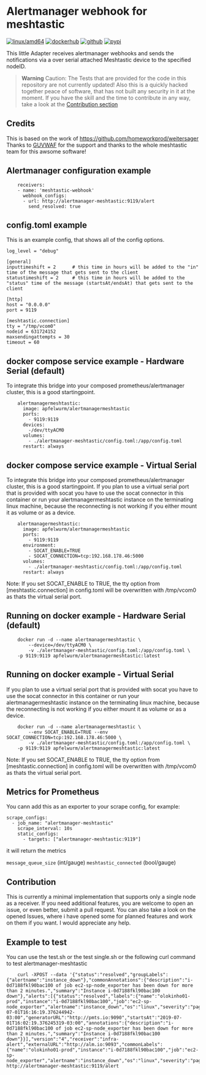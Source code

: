 # Alertmanager webhook for meshtastic

[![linux/amd64](https://github.com/Apfelwurm/alertmanagermeshtastic/actions/workflows/build-linux-image.yml/badge.svg)](https://github.com/Apfelwurm/alertmanagermeshtastic/actions/workflows/build-linux-image.yml)
[![dockerhub](https://img.shields.io/badge/dockerhub-images-important.svg?logo=Docker)](https://hub.docker.com/r/apfelwurm/alertmanagermeshtastic)
[![github](https://img.shields.io/badge/github-repository-important.svg?logo=Github)](https://github.com/Apfelwurm/alertmanagermeshtastic)
[![pypi](https://img.shields.io/badge/pypi-package-important.svg?logo=Pypi)](https://pypi.org/project/alertmanagermeshtastic)


This little Adapter receives alertmanager webhooks and sends the notifications via a over serial attached Meshtastic device to the specified nodeID.

> **Warning**
> Caution: The Tests that are provided for the code in this repository are not currently updated! Also this is a quickly hacked together peace of software, that has not built any security in it at the moment. If you have the skill and the time to contribute in any way, take a look at the [Contribution section](#contribution)

## Credits
This is based on the work of https://github.com/homeworkprod/weitersager
Thanks to [GUVWAF](https://github.com/GUVWAF) for the support and thanks to the whole meshtastic team for this awsome software!

##  Alertmanager configuration example

```
	receivers:
	- name: 'meshtastic-webhook'
	  webhook_configs:
	  - url: http://alertmanager-meshtastic:9119/alert
	    send_resolved: true
```

## config.toml example

This is an example config, that shows all of the config options.

```
log_level = "debug"

[general]
inputtimeshift = 2      # this time in hours will be added to the "in" time of the message that gets sent to the client
statustimeshift = 2     # this time in hours will be added to the "status" time of the message (startsAt/endsAt) that gets sent to the client

[http]
host = "0.0.0.0"
port = 9119

[meshtastic.connection]
tty = "/tmp/vcom0"
nodeid = 631724152
maxsendingattempts = 30
timeout = 60
```


##  docker compose service example - Hardware Serial (default)

To integrate this bridge into your composed prometheus/alertmanager cluster, this is a good startingpoint.

```
    alertmanagermeshtastic:
      image: apfelwurm/alertmanagermeshtastic
      ports:
        - 9119:9119
      devices:
        -/dev/ttyACM0
      volumes:
        - ./alertmanager-meshtastic/config.toml:/app/config.toml
      restart: always
```

##  docker compose service example - Virtual Serial

To integrate this bridge into your composed prometheus/alertmanager cluster, this is a good startingpoint.
If you plan to use a virtual serial port that is provided with socat you have to use the socat connector in this container or run your alertmanagermeshtastic instance on the terminating linux machine, because the reconnecting is not working if you either mount it as volume or as a device.

```
    alertmanagermeshtastic:
      image: apfelwurm/alertmanagermeshtastic
      ports:
        - 9119:9119
      environment:
        - SOCAT_ENABLE=TRUE
        - SOCAT_CONNECTION=tcp:192.168.178.46:5000
      volumes:
        - ./alertmanager-meshtastic/config.toml:/app/config.toml
      restart: always
```

Note: If you set SOCAT_ENABLE to TRUE, the tty option from [meshtastic.connection] in config.toml will be overwritten with /tmp/vcom0 as thats the virtual serial port.

##  Running on docker example - Hardware Serial (default)

```
    docker run -d --name alertmanagermeshtastic \
		--device=/dev/ttyACM0 \
		-v ./alertmanager-meshtastic/config.toml:/app/config.toml \
    -p 9119:9119 apfelwurm/alertmanagermeshtastic:latest
```

##  Running on docker example - Virtual Serial

If you plan to use a virtual serial port that is provided with socat you have to use the socat connector in this container or run your alertmanagermeshtastic instance on the terminating linux machine, because the reconnecting is not working if you either mount it as volume or as a device.

```
    docker run -d --name alertmanagermeshtastic \
		--env SOCAT_ENABLE=TRUE --env SOCAT_CONNECTION=tcp:192.168.178.46:5000 \
		-v ./alertmanager-meshtastic/config.toml:/app/config.toml \
    -p 9119:9119 apfelwurm/alertmanagermeshtastic:latest
```
Note: If you set SOCAT_ENABLE to TRUE, the tty option from [meshtastic.connection] in config.toml will be overwritten with /tmp/vcom0 as thats the virtual serial port.


## Metrics for Prometheus
You cann add this as an exporter to your scrape config, for example:

```
scrape_configs:
  - job_name: "alertmanager-meshtastic"
    scrape_interval: 10s
    static_configs:
      - targets: ["alertmanager-meshtastic:9119"]
```

it will return the metrics

`message_queue_size` (int/gauge)
`meshtastic_connected` (bool/gauge)

## Contribution

This is currently a minimal implementation that supports only a single node as a receiver. If you need additional features, you are welcome to open an issue, or even better, submit a pull request. You can also take a look on the opened Issues, where i have opened some for planned features and work on them if you want. I would appreciate any help.


## Example to test

You can use the test.sh or the test single.sh or the following curl command to test alertmanager-meshtastic
```
	curl -XPOST --data '{"status":"resolved","groupLabels":{"alertname":"instance_down"},"commonAnnotations":{"description":"i-0d7188fkl90bac100 of job ec2-sp-node_exporter has been down for more than 2 minutes.","summary":"Instance i-0d7188fkl90bac100 down"},"alerts":[{"status":"resolved","labels":{"name":"olokinho01-prod","instance":"i-0d7188fkl90bac100","job":"ec2-sp-node_exporter","alertname":"instance_down","os":"linux","severity":"page"},"endsAt":"2019-07-01T16:16:19.376244942-03:00","generatorURL":"http://pmts.io:9090","startsAt":"2019-07-01T16:02:19.376245319-03:00","annotations":{"description":"i-0d7188fkl90bac100 of job ec2-sp-node_exporter has been down for more than 2 minutes.","summary":"Instance i-0d7188fkl90bac100 down"}}],"version":"4","receiver":"infra-alert","externalURL":"http://alm.io:9093","commonLabels":{"name":"olokinho01-prod","instance":"i-0d7188fkl90bac100","job":"ec2-sp-node_exporter","alertname":"instance_down","os":"linux","severity":"page"}}' http://alertmanager-meshtastic:9119/alert
```
